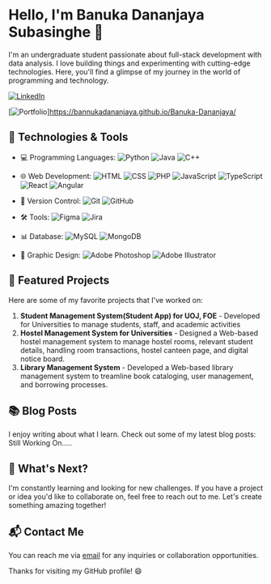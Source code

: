 <!-- Your Name -->
# Hello, I'm <b>Banuka</b> Dananjaya Subasinghe 👋

<!-- Your Bio -->
I'm an undergraduate student passionate about full-stack development with data analysis. I love building things and experimenting with cutting-edge technologies. Here, you'll find a glimpse of my journey in the world of programming and technology.

<!-- Contact and Social Media Links -->
[![LinkedIn](https://img.shields.io/badge/-LinkedIn-blue?style=flat&logo=linkedin&logoColor=white&link=#)](https://www.linkedin.com/in/bannukadananjaya/)

[![Portfolio](https://img.shields.io/badge/-Portfolio-orange?style=flat&link=#)]https://bannukadananjaya.github.io/Banuka-Dananjaya/
<!--[![Twitter](https://img.shields.io/badge/-Twitter-1DA1F2?style=flat&logo=twitter&logoColor=white&link=[YOUR_TWITTER_PROFILE])](https://twitter.com/[YOUR_TWITTER_PROFILE])-->

## 🔧 Technologies & Tools
- 💻 Programming Languages:  ![Python](https://img.shields.io/badge/-Python-3776AB?style=flat&logo=python&logoColor=white)   ![Java](https://img.shields.io/badge/-Java-007396?style=flat&logo=java&logoColor=white)   ![C++](https://img.shields.io/badge/-C++-00599C?style=flat&logo=c%2B%2B&logoColor=white)

- 🌐 Web Development:  ![HTML](https://img.shields.io/badge/-HTML-E34F26?style=flat&logo=html5&logoColor=white)  ![CSS](https://img.shields.io/badge/-CSS-1572B6?style=flat&logo=css3&logoColor=white)  ![PHP](https://img.shields.io/badge/-PHP-777BB4?style=flat&logo=php&logoColor=white)  ![JavaScript](https://img.shields.io/badge/-JavaScript-F7DF1E?style=flat&logo=javascript&logoColor=black)  ![TypeScript](https://img.shields.io/badge/-TypeScript-007ACC?style=flat&logo=typescript&logoColor=white)  ![React](https://img.shields.io/badge/-React-61DAFB?style=flat&logo=react&logoColor=white)   ![Angular](https://img.shields.io/badge/-Angular-DD0031?style=flat&logo=angular&logoColor=white)

- 🌱 Version Control:  ![Git](https://img.shields.io/badge/-Git-F05032?style=flat&logo=git&logoColor=white)  ![GitHub](https://img.shields.io/badge/-GitHub-181717?style=flat&logo=github&logoColor=white)

- 🛠️ Tools:  ![Figma](https://img.shields.io/badge/-Figma-F24E1E?style=flat&logo=figma&logoColor=white)  ![Jira](https://img.shields.io/badge/-Jira-0052CC?style=flat&logo=jira&logoColor=white)

- 📊 Database:  ![MySQL](https://img.shields.io/badge/-MySQL-4479A1?style=flat&logo=mysql&logoColor=white)  ![MongoDB](https://img.shields.io/badge/-MongoDB-47A248?style=flat&logo=mongodb&logoColor=white)

- 🎨 Graphic Design:  ![Adobe Photoshop](https://img.shields.io/badge/-Adobe%20Photoshop-31A8FF?style=flat&logo=adobe-photoshop&logoColor=white)  ![Adobe Illustrator](https://img.shields.io/badge/-Adobe%20Illustrator-FF9A00?style=flat&logo=adobe-illustrator&logoColor=white)

## 🌟 Featured Projects
Here are some of my favorite projects that I've worked on:

1. <b>Student Management System(Student App) for UOJ, FOE</b> - Developed for Universities to manage students, staff, and academic activities
2. <b>Hostel Management System for Universities</b> - Designed a Web-based hostel management system to manage hostel rooms, relevant student details, handling room transactions, hostel canteen page, and digital notice board.
3. <b>Library Management System</b> - Developed a Web-based library management system to treamline book cataloging, user management, and borrowing processes.

<!--You can explore more of my work on my [portfolio website](https://www.yourportfolio.com).-->

## 📚 Blog Posts
I enjoy writing about what I learn. Check out some of my latest blog posts:
Still Working On.....
<!--1. [Title of Blog Post 1](Link to Blog Post 1) - A short description.
2. [Title of Blog Post 2](Link to Blog Post 2) - A short description.
3. [Title of Blog Post 3](Link to Blog Post 3) - A short description.-->

## 🚀 What's Next?
I'm constantly learning and looking for new challenges. If you have a project or idea you'd like to collaborate on, feel free to reach out to me. Let's create something amazing together!

## 📬 Contact Me
You can reach me via [email](banukasubasinghe13@gmail.com) for any inquiries or collaboration opportunities.

Thanks for visiting my GitHub profile! 😄


<!---
bannukadananjaya/bannukadananjaya is a ✨ special ✨ repository because its `README.md` (this file) appears on your GitHub profile.
You can click the Preview link to take a look at your changes.
--->
